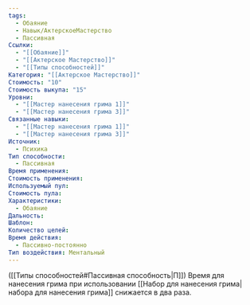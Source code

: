 ```yaml
---
tags:
  - Обаяние
  - Навык/АктерскоеМастерство
  - Пассивная
Ссылки:
  - "[[Обаяние]]"
  - "[[Актерское Мастерство]]"
  - "[[Типы способностей]]"
Категория: "[[Актерское Мастерство]]"
Стоимость: "10"
Стоимость выкупа: "15"
Уровни:
  - "[[Мастер нанесения грима 1]]"
  - "[[Мастер нанесения грима 3]]"
Связанные навыки:
  - "[[Мастер нанесения грима 1]]"
  - "[[Мастер нанесения грима 3]]"
Источник:
  - Психика
Тип способности:
  - Пассивная
Время применения: 
Стоимость применения: 
Используемый пул: 
Стоимость пула: 
Характеристики:
  - Обаяние
Дальность: 
Шаблон: 
Количество целей: 
Время действия:
  - Пассивно-постоянно
Тип воздействия: Ментальный
---
```

([[Типы способностей#Пассивная способность|П]]) Время для нанесения грима при использовании [[Набор для нанесения грима|набора для нанесения грима]] снижается в два раза. 